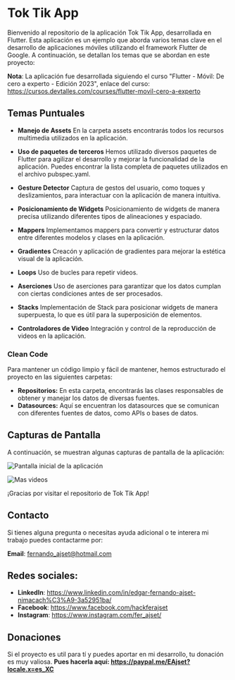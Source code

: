 
# Tok Tik App
Bienvenido al repositorio de la aplicación Tok Tik App, desarrollada en Flutter. Esta aplicación es un ejemplo que aborda varios temas clave en el desarrollo de aplicaciones móviles utilizando el framework Flutter de Google. A continuación, se detallan los temas que se abordan en este proyecto:

**Nota**: La aplicación fue desarrollada siguiendo el curso "Flutter - Móvil: De cero a experto - Edición 2023", enlace del curso: https://cursos.devtalles.com/courses/flutter-movil-cero-a-experto

## Temas Puntuales
- **Manejo de Assets**
En la carpeta assets encontrarás todos los recursos multimedia utilizados en la aplicación.

- **Uso de paquetes de terceros**
Hemos utilizado diversos paquetes de Flutter para agilizar el desarrollo y mejorar la funcionalidad de la aplicación. Puedes encontrar la lista completa de paquetes utilizados en el archivo pubspec.yaml.

- **Gesture Detector**
Captura de gestos del usuario, como toques y deslizamientos, para interactuar con la aplicación de manera intuitiva.

- **Posicionamiento de Widgets**
Posicionamiento de widgets de manera precisa utilizando diferentes tipos de alineaciones y espaciado.

- **Mappers**
Implementamos mappers para convertir y estructurar datos entre diferentes modelos y clases en la aplicación.

- **Gradientes**
Creacón y aplicación de gradientes para mejorar la estética visual de la aplicación.

- **Loops**
Uso de bucles para repetir videos.

- **Aserciones**
Uso de aserciones para garantizar que los datos cumplan con ciertas condiciones antes de ser procesados.

- **Stacks**
Implementación de Stack para posicionar widgets de manera superpuesta, lo que es útil para la superposición de elementos.

- **Controladores de Video**
Integración y control de la reproducción de videos en la aplicación.

### Clean Code
Para mantener un código limpio y fácil de mantener, hemos estructurado el proyecto en las siguientes carpetas:

- **Repositorios:** En esta carpeta, encontrarás las clases responsables de obtener y manejar los datos de diversas fuentes.
- **Datasources:** Aquí se encuentran los datasources que se comunican con diferentes fuentes de datos, como APIs o bases de datos.

## Capturas de Pantalla

A continuación, se muestran algunas capturas de pantalla de la aplicación:

![Pantalla inicial de la aplicación](https://resourcesdev.blob.core.windows.net/resources-web/proyectos/toktik1.jpg)

![Mas videos](https://resourcesdev.blob.core.windows.net/resources-web/proyectos/toktik2.jpg)

¡Gracias por visitar el repositorio de Tok Tik App!

## Contacto
Si tienes alguna pregunta o necesitas ayuda adicional o te interera mi trabajo puedes contactarme por:

**Email**: fernando_ajset@hotmail.com

## Redes sociales:
- **LinkedIn**: https://www.linkedin.com/in/edgar-fernando-ajset-nimacach%C3%A9-3a52951ba/
- **Facebook**: https://www.facebook.com/hackferajset
- **Instagram**: https://www.instagram.com/fer_ajset/

## Donaciones
Si el proyecto es util para tí y puedes aportar en mi desarrollo, tu donación es muy valiosa.
**Pues hacerla aquí: https://paypal.me/EAjset?locale.x=es_XC**
